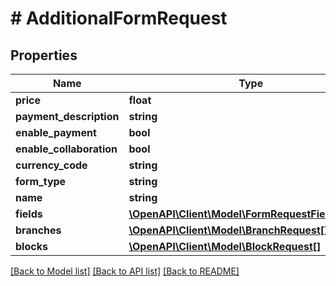 # # AdditionalFormRequest

## Properties

Name | Type | Description | Notes
------------ | ------------- | ------------- | -------------
**price** | **float** |  | [optional]
**payment_description** | **string** |  | [optional]
**enable_payment** | **bool** |  | [optional]
**enable_collaboration** | **bool** |  | [optional]
**currency_code** | **string** |  | [optional]
**form_type** | **string** |  |
**name** | **string** |  |
**fields** | [**\OpenAPI\Client\Model\FormRequestFieldsInner[]**](FormRequestFieldsInner.md) |  | [optional]
**branches** | [**\OpenAPI\Client\Model\BranchRequest[]**](BranchRequest.md) |  | [optional]
**blocks** | [**\OpenAPI\Client\Model\BlockRequest[]**](BlockRequest.md) |  | [optional]

[[Back to Model list]](../../README.md#models) [[Back to API list]](../../README.md#endpoints) [[Back to README]](../../README.md)
